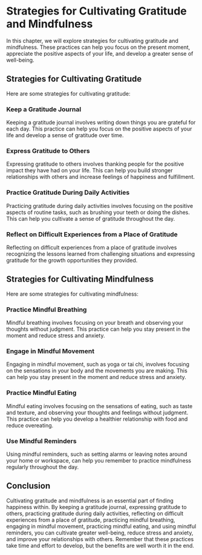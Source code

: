 Strategies for Cultivating Gratitude and Mindfulness
======================================================================================================

In this chapter, we will explore strategies for cultivating gratitude and mindfulness. These practices can help you focus on the present moment, appreciate the positive aspects of your life, and develop a greater sense of well-being.

Strategies for Cultivating Gratitude
------------------------------------

Here are some strategies for cultivating gratitude:

### Keep a Gratitude Journal

Keeping a gratitude journal involves writing down things you are grateful for each day. This practice can help you focus on the positive aspects of your life and develop a sense of gratitude over time.

### Express Gratitude to Others

Expressing gratitude to others involves thanking people for the positive impact they have had on your life. This can help you build stronger relationships with others and increase feelings of happiness and fulfillment.

### Practice Gratitude During Daily Activities

Practicing gratitude during daily activities involves focusing on the positive aspects of routine tasks, such as brushing your teeth or doing the dishes. This can help you cultivate a sense of gratitude throughout the day.

### Reflect on Difficult Experiences from a Place of Gratitude

Reflecting on difficult experiences from a place of gratitude involves recognizing the lessons learned from challenging situations and expressing gratitude for the growth opportunities they provided.

Strategies for Cultivating Mindfulness
--------------------------------------

Here are some strategies for cultivating mindfulness:

### Practice Mindful Breathing

Mindful breathing involves focusing on your breath and observing your thoughts without judgment. This practice can help you stay present in the moment and reduce stress and anxiety.

### Engage in Mindful Movement

Engaging in mindful movement, such as yoga or tai chi, involves focusing on the sensations in your body and the movements you are making. This can help you stay present in the moment and reduce stress and anxiety.

### Practice Mindful Eating

Mindful eating involves focusing on the sensations of eating, such as taste and texture, and observing your thoughts and feelings without judgment. This practice can help you develop a healthier relationship with food and reduce overeating.

### Use Mindful Reminders

Using mindful reminders, such as setting alarms or leaving notes around your home or workspace, can help you remember to practice mindfulness regularly throughout the day.

Conclusion
----------

Cultivating gratitude and mindfulness is an essential part of finding happiness within. By keeping a gratitude journal, expressing gratitude to others, practicing gratitude during daily activities, reflecting on difficult experiences from a place of gratitude, practicing mindful breathing, engaging in mindful movement, practicing mindful eating, and using mindful reminders, you can cultivate greater well-being, reduce stress and anxiety, and improve your relationships with others. Remember that these practices take time and effort to develop, but the benefits are well worth it in the end.
